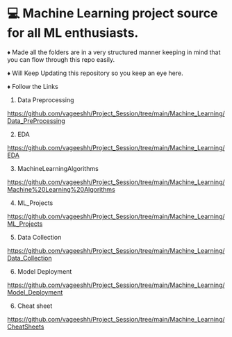 # 💻 Machine Learning project source for all ML enthusiasts.
♦️ Made all the folders are in a very structured manner keeping in mind that you can flow through this repo easily.

♦️ Will Keep Updating this repository so you keep an eye here.

♦️ Follow the Links 
01) Data Preprocessing

https://github.com/vageeshh/Project_Session/tree/main/Machine_Learning/Data_PreProcessing

02) EDA
 
https://github.com/vageeshh/Project_Session/tree/main/Machine_Learning/EDA

03) MachineLearningAlgorithms 

https://github.com/vageeshh/Project_Session/tree/main/Machine_Learning/Machine%20Learning%20Algorithms

04) ML_Projects

https://github.com/vageeshh/Project_Session/tree/main/Machine_Learning/ML_Projects

05) Data Collection
 
https://github.com/vageeshh/Project_Session/tree/main/Machine_Learning/Data_Collection

06) Model Deployment

https://github.com/vageeshh/Project_Session/tree/main/Machine_Learning/Model_Deployment

06) Cheat sheet

https://github.com/vageeshh/Project_Session/tree/main/Machine_Learning/CheatSheets
